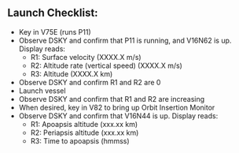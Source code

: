 Launch Checklist:
-----------------

- Key in V75E (runs P11)
- Observe DSKY and confirm that P11 is running, and V16N62 is up. Display reads:
  - R1: Surface velocity (XXXX.X m/s)
  - R2: Altitude rate (vertical speed) (XXXX.X m/s)
  - R3: Altitude (XXXX.X km)
- Observe DSKY and confirm R1 and R2 are 0
- Launch vessel
- Observe DSKY and confirm that R1 and R2 are increasing
- When desired, key in V82 to bring up Orbit Insertion Monitor
- Observe DSKY and confirm that V16N44 is up. Display reads:
  - R1: Apoapsis altitude (xxx.xx km)
  - R2: Periapsis altitude (xxx.xx km)
  - R3: Time to apoapsis (hmmss)
